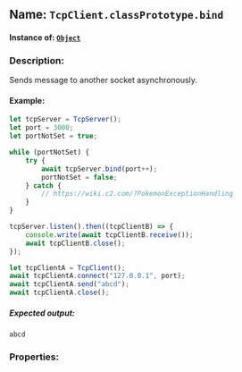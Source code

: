 ## Name: `TcpClient.classPrototype.bind`

#### Instance of: [`Object`](Object.md)

### Description:

Sends message to another socket asynchronously.

#### Example:

```js
let tcpServer = TcpServer();
let port = 3000;
let portNotSet = true;

while (portNotSet) {
    try {
        await tcpServer.bind(port++);
        portNotSet = false;
    } catch {
        // https://wiki.c2.com/?PokemonExceptionHandling
    }
}

tcpServer.listen().then((tcpClientB) => {
    console.write(await tcpClientB.receive());
    await tcpClientB.close();
});

let tcpClientA = TcpClient();
await tcpClientA.connect("127.0.0.1", port);
await tcpClientA.send("abcd");
await tcpClientA.close();
```

##### Expected output:

```
abcd
```

### Properties:



